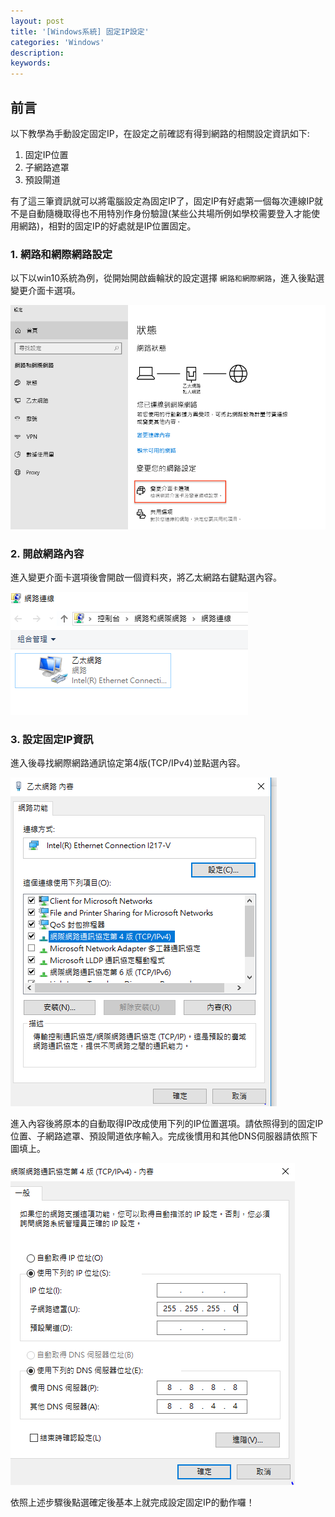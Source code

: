 ```yaml
---
layout: post
title: '[Windows系統] 固定IP設定'
categories: 'Windows'
description: 
keywords:
---
```


## 前言
以下教學為手動設定固定IP，在設定之前確認有得到網路的相關設定資訊如下:

1. 固定IP位置
2. 子網路遮罩
3. 預設閘道

有了這三筆資訊就可以將電腦設定為固定IP了，固定IP有好處第一個每次連線IP就不是自動隨機取得也不用特別作身份驗證(某些公共場所例如學校需要登入才能使用網路)，相對的固定IP的好處就是IP位置固定。

### 1. 網路和網際網路設定
以下以win10系統為例，從開始開啟齒輪狀的設定選擇 `網路和網際網路`，進入後點選變更介面卡選項。

![](/images/posts/windows/2019/img20190909-1.PNG)


### 2. 開啟網路內容
進入變更介面卡選項後會開啟一個資料夾，將乙太網路右鍵點選內容。


![](/images/posts/windows/2019/img20190909-2.PNG)


### 3. 設定固定IP資訊
進入後尋找網際網路通訊協定第4版(TCP/IPv4)並點選內容。

![](/images/posts/windows/2019/img20190909-3.PNG)


進入內容後將原本的自動取得IP改成使用下列的IP位置選項。請依照得到的固定IP位置、子網路遮罩、預設閘道依序輸入。完成後慣用和其他DNS伺服器請依照下圖填上。

![](/images/posts/windows/2019/img20190909-4.PNG)


依照上述步驟後點選確定後基本上就完成設定固定IP的動作囉！


